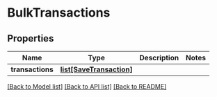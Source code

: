 # BulkTransactions

## Properties
Name | Type | Description | Notes
------------ | ------------- | ------------- | -------------
**transactions** | [**list[SaveTransaction]**](SaveTransaction.md) |  | 

[[Back to Model list]](../README.md#documentation-for-models) [[Back to API list]](../README.md#documentation-for-api-endpoints) [[Back to README]](../README.md)



